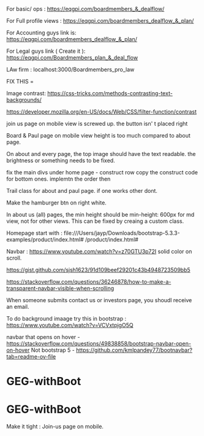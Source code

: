 
For basic/ ops :  https://eqgpi.com/boardmembers_&_dealflow/

For Full profile views :  https://eqgpi.com/boardmembers_dealflow_&_plan/

For Accounting guys link is:  https://eqgpi.com/boardmembers_dealflow_&_plan/

For Legal guys link ( Create it ):  https://eqgpi.com/Boardmembers_plan_&_deal_flow

LAw firm :   localhost:3000/Boardmembers_pro_law


FIX THIS =

Image contrast:  https://css-tricks.com/methods-contrasting-text-backgrounds/

https://developer.mozilla.org/en-US/docs/Web/CSS/filter-function/contrast

join us page on mobile view is screwed up.  the button isn' t placed right

Board & Paul page on mobile view height is too much compared to about page. 


On about and every page, the top image should have the text readable.  the brightness or something needs to be fixed. 


fix the main divs under home page - construct row 
copy the construct code for bottom ones. implemtn the order then


Trail class for about and paul page.  if one works other dont. 

Make the hamburger btn on right white. 


In about us (all) pages, the min height should be min-height: 600px for md view, not for other views.
This can be fixed by creaing a custom class. 



Homepage start with :  file:///Users/jayp/Downloads/bootstrap-5.3.3-examples/product/index.html#
/product/index.html#

Navbar : https://www.youtube.com/watch?v=z70GTU3p72I
solid color on scroll. 

https://gist.github.com/sjsh1623/91d109beef29201c43b4948723509bb5

https://stackoverflow.com/questions/36246878/how-to-make-a-transparent-navbar-visible-when-scrolling



When someone submits contact us or investors page, you shoudl receive an email. 





To do background imaage try this in bootstrap :  https://www.youtube.com/watch?v=VCVxtpjgO5Q

navbar that opens on hover - https://stackoverflow.com/questions/49838858/bootstrap-navbar-open-on-hover
Not bootstrap 5 -   https://github.com/kmlpandey77/bootnavbar?tab=readme-ov-file

# GEG-withBoot
# GEG-withBoot

Make it tight : 
Join-us page on mobile. 


